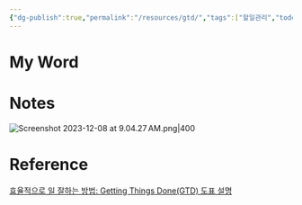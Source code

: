 ```yaml
---
{"dg-publish":true,"permalink":"/resources/gtd/","tags":["할일관리","todo"],"noteIcon":"","created":"2023-12-20T22:46:38.664+09:00"}
---
```



# My Word

# Notes

![Screenshot 2023-12-08 at 9.04.27 AM.png|400](/img/user/Archive/Attachment/Screenshot%202023-12-08%20at%209.04.27%E2%80%AFAM.png)

# Reference

[효율적으로 일 잘하는 방법: Getting Things Done(GTD) 도표 설명](https://m.blog.naver.com/hasajon/220648576335)
